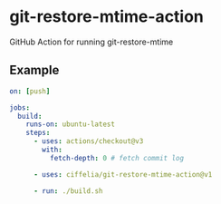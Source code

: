 # git-restore-mtime-action
GitHub Action for running git-restore-mtime

## Example

```yaml
on: [push]

jobs:
  build:
    runs-on: ubuntu-latest
    steps:
      - uses: actions/checkout@v3
        with:
          fetch-depth: 0 # fetch commit log

      - uses: ciffelia/git-restore-mtime-action@v1

      - run: ./build.sh
```
